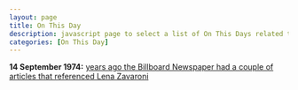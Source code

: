 ```yaml
---
layout: page
title: On This Day
description: javascript page to select a list of On This Days related to Lena Zavaroni.
categories: [On This Day]
---
```


**14 September 1974:**
[<span id="age1"></span> years ago the Billboard Newspaper had a couple of articles that referenced Lena Zavaroni](/newspapers/billboard/1974/09/14/billboard.html)

<!-- Script for calculating number of years ago -->
<script>
var dob = '19740912';
var year = Number(dob.substr(0, 4));
var month = Number(dob.substr(4, 2)) - 1;
var day = Number(dob.substr(6, 2));
var today = new Date();
var age1 = today.getFullYear() - year;
if (today.getMonth() < month || (today.getMonth() == month && today.getDate() < day)) {
age1--;
}
document.getElementById("age1").innerHTML=age1;
</script>
